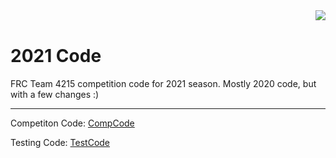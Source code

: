 <img align="right" src="https://avatars2.githubusercontent.com/u/10326347?s=200&v=4">
<br />


# 2021 Code
FRC Team 4215 competition code for 2021 season. Mostly 2020 code, but with a few changes :)
****
Competiton Code: [CompCode](https://github.com/TrinityTrihawks/2021/tree/main/CompCode)

Testing Code: [TestCode](https://github.com/TrinityTrihawks/2021/tree/main/TestCode)

